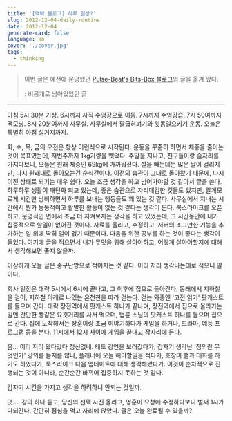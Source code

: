 ```yaml
---
title: '[맥박 블로그] 하루 일상?'
slug: 2012-12-04-daily-routine
date: 2012-12-04
generate-card: false
language: ko
cover: './cover.jpg'
tags:
  - thinking
---
```


> 이번 글은 예전에 운영했던 [Pulse-Beat's Bits-Box 블로그](https://pulsebeat.tistory.com/)의 글을 옮겨 왔다.
>
> : 비공개로 남아있었던 글

---

아침 5시 30분 기상. 6시까지 사직 수영장으로 이동. 7시까지 수영강습. 7시 50여까지 맥모닝. 8시 20분여까지 사무실. 사무실에서 팔굽혀펴기와 윗몸일으키기 운동. 오늘은 특별히 아침 설거지까지.

화, 수, 목, 금의 오전은 항상 이런식으로 시작된다. 운동을 꾸준히 하면서 체중을 줄이는 것이 목표였는데, 저번주까지 1kg가량을 뺏었다. 주말을 지나고, 친구들이랑 술자리를 가지다보니, 오늘은 원래 체중인 69kg에 가까워졌다. 살을 빼는데는 많은 날이 걸리지만, 다시 원래대로 돌아오는건 순식간이다. 이전의 습관이 그대로 돌아왔기 때문에, 다시 이전 상태로 되기는 매우 쉽다. 오늘 조금 생각을 하고 넘어가야할 것 같아서 글을 쓴다. 하루하루 생활이 패턴화 되고 있는데, 좋은 습관으로 자리매김한 것들도 있지만, 알게모르게 시간만 낭비하면서 하루를 보내는 행동들도 꽤 있는 것 같다. 사무실에서 지내는 시간에서 뭔가 능동적이고 활발한 활동이 없는 것 같다는 생각이 든다. 룩스라이크를 오픈하고, 운영적인 면에서 조금 더 지켜보자는 생각을 하고 있었는데, 그 시간동안에 내가 집중적으로 할일이 없어진 것이다. 자료를 올리고, 수정하고, 서버의 조그만한 기능을 추가하는 일 외에 딱히 일이 없기 때문이다. 다음을 위한 공부를 하는 것이 좋다는 생각이 들었다. 여기에 글을 적으면서 내가 무엇을 위해 살아야하고, 어떻게 살아야할지에 대해서 생각해보면 좋지 않을까.

이상하게 오늘 글은 중구난방으로 적어지는 것 같다. 이리 저리 생각나는데로 적으니 말이다.

회사 일정은 대략 5시에서 6시에 끝나고, 그 이후에 집으로 돌아간다. 동래에서 지하철을 걸어, 지하철 아래로 나있는 온천천을 따라 걷는다. 걷는 와중엔 '고전 읽기' 팟캐스트를 들으며 간다. 대략 장전역에서 팟캐스트 하나가 끝나며, 장전역에서 집으로 올라가는 길엔 간단한 빵같은 요깃거리를 사서 먹으며, 법륜 스님의 팟캐스트 하나를 들으며 집으로 간다. 집에 도착해서는 상훈이랑 조금 이야기하다가 게임을 하거나, 드라마, 예능 프로그램 등을 본다. 11시에서 12시 사이에 게임을 끝내고 잠자리에 든다.

음... 이리 저리 왔다갔다 정신없네. 테드 강연을 보러갔다가, 갑자기 생각난 '정의란 무엇인가' 강의를 듣지를 않나, 플래너에 오늘 해야할일을 적다가, 호창이 햄과 대화를 하기도 하였다가, 룩스라이크 다음 업데이트에 대해 생각해봤다가. 이것이 순차적으로 진행되는 것이 아니라, 순간순간 바뀌어 집중하지 못하는 것 같다.

갑자기 시간을 가지고 생각을 하려하니 안되는 것일까.

엇.... 강의 하나 듣고, 당신의 선택 사진 올리고, 영훈이 요청에 수정하다보니 벌써 1시가 다되간다. 간단히 점심을 먹고 자리에 앉았다. 글은 오늘 완료될 수 있을까?

